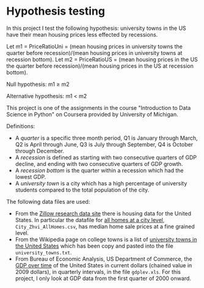 # Hypothesis testing

In this project I test the following hypothesis: university towns in the US have their mean housing prices less effected by recessions. 

Let m1 = PriceRatioUni = (mean housing prices in university towns the quarter before recession)/(mean housing prices in university towns at recession bottom).
Let m2 = PriceRatioUS = (mean housing prices in the US the quarter before recession)/(mean housing prices in the US at recession bottom).

Null hypothesis: m1 $\geq$ m2

Alternative hypothesis: m1 $<$ m2

This project is one of the assignments in the course "Introduction to Data Science in Python" on Coursera provided by University of Michigan.

Definitions:
- A _quarter_ is a specific three month period, Q1 is January through March, Q2 is April through June, Q3 is July through September, Q4 is October through December.
- A _recession_ is defined as starting with two consecutive quarters of GDP decline, and ending with two consecutive quarters of GDP growth.
- A _recession bottom_ is the quarter within a recession which had the lowest GDP.
- A _university town_ is a city which has a high percentage of university students compared to the total population of the city.

The following data files are used:
- From the [Zillow research data site](http://www.zillow.com/research/data/) there is housing data for the United States. In particular the datafile for [all homes at a city level](http://files.zillowstatic.com/research/public/City/City_Zhvi_AllHomes.csv), ```City_Zhvi_AllHomes.csv```, has median home sale prices at a fine grained level.
- From the Wikipedia page on college towns is a list of [university towns in the United States](https://en.wikipedia.org/wiki/List_of_college_towns#College_towns_in_the_United_States) which has been copy and pasted into the file ```university_towns.txt```.
- From Bureau of Economic Analysis, US Department of Commerce, the [GDP over time](http://www.bea.gov/national/index.htm#gdp) of the United States in current dollars (chained value in 2009 dollars), in quarterly intervals, in the file ```gdplev.xls```. For this project, I only look at GDP data from the first quarter of 2000 onward.
